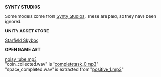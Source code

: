 **SYNTY STUDIOS**  

Some models come from [Synty Studios](https://syntystore.com). These are paid, so they have been ignored.  

**UNITY ASSET STORE**  

[Starfield Skybox](https://assetstore.unity.com/packages/2d/textures-materials/sky/starfield-skybox-92717)  

**OPEN GAME ART**  

[noisy_tube.mp3](https://opengameart.org/content/noisy-tubes)  
"coin_collected.wav" is "[completetask_0.mp3](https://opengameart.org/content/completion-sound)"  
"space_completed.wav" is extracted from "[positive_1.mp3](https://opengameart.org/content/postive-sounds)"  
